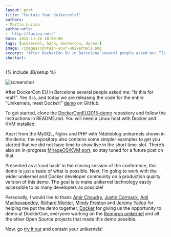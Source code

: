 ```yaml
---
layout: post
title: "Contain Your Unikernels!"
authors: 
- Martin Lucina
author-urls: 
- 'http://lucina.net/'
date: 2015-11-26 18:00:00
tags: [unikernel, hack, dockercon, docker]
image: /images/contain-your-unikernels.png
excerpt: "After DockerCon EU in Barcelona several people asked me: “Is this for real?”. Yes it is, and today we are releasing the code for the entire “Unikernels, meet Docker!” demo on GitHub."
shorturl: 
---
```

{% include JB/setup %}

![screenshot]({{BASE_PATH}}/images/contain-your-unikernels-crop.png)

After DockerCon EU in Barcelona several people asked me: “Is this for real?”.
Yes it is, and today we are releasing the code for the entire “Unikernels, meet
Docker!” [demo][demopost] on GitHub.

To get started, clone the [DockerConEU2015-demo][github] repository and follow
the instructions in README.md. You will need a Linux host with Docker and KVM
installed.

Apart from the MySQL, Nginx and PHP with Nibbleblog unikernels shown in the
demo, the repository also contains some simpler examples to get you started
that we did not have time to show live in the short time-slot. There’s also an
in-progress [MirageOS/KVM port][miragekvm], so stay tuned for a future post on
that.

Presented as a ‘cool hack’ in the closing session of the conference, this demo
is just a taste of what is possible. Next, I’m going to work with the wider
unikernel and Docker developer community on a production quality version of
this demo. The goal is to make unikernel technology easily accessible to as
many developers as possible!

Personally, I would like to thank [Amir Chaudry][amir], [Justin
Cormack][justin], [Anil Madhavapeddy][avsm], [Richard Mortier][mort], [Mindy
Preston][mindy] and [Jeremy Yallop][yallop] for helping me put the demo
together, [Docker][docker] for giving us the opportunity to demo at DockerCon,
everyone working on the [Rumprun unikernel][rumprun] and all the other Open
Source projects that made this demo possible.

Now, go [try it out][github] and contain your unikernels!

[docker]: http://docker.com/
[rumprun]: http://wiki.rumpkernel.org/Repo:-rumprun
[github]: https://github.com/Unikernel-Systems/DockerConEU2015-demo
[demopost]: http://unikernel.org/blog/2015/unikernels-meet-docker/
[miragekvm]: https://github.com/mato/opam-rumprun
[yallop]: https://github.com/yallop
[mindy]: http://somerandomidiot.com
[avsm]: http://anil.recoil.org
[justin]: https://github.com/justincormack
[amir]: http://amirchaudhry.com/
[mort]: http://mort.io/
